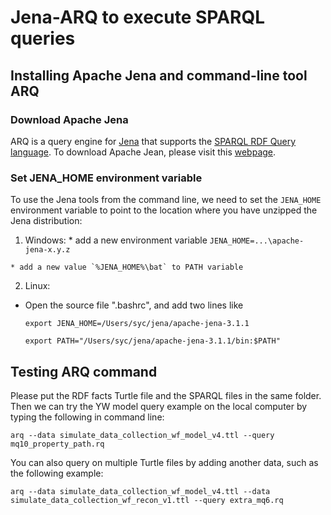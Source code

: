 # Jena-ARQ to execute SPARQL queries

## Installing Apache Jena and command-line tool ARQ

### Download Apache Jena

ARQ is a query engine for [Jena](http://jena.apache.org/) that supports the [SPARQL RDF Query language](http://www.w3.org/TR/sparql11-query/). To download Apache Jean, please visit this [webpage](https://jena.apache.org/download/index.cgi).

### Set JENA_HOME environment variable

To use the Jena tools from the command line, we need to set the `JENA_HOME` environment variable to point to the location where you have unzipped the Jena distribution:

  1. Windows:
    * add a new environment variable `JENA_HOME=...\apache-jena-x.y.z`
    
    * add a new value `%JENA_HOME%\bat` to PATH variable
       
  2. Linux:
  * Open the source file ".bashrc", and add two lines like
    
     `export JENA_HOME=/Users/syc/jena/apache-jena-3.1.1`
    
     `export PATH="/Users/syc/jena/apache-jena-3.1.1/bin:$PATH"`

## Testing ARQ command
   
Please put the RDF facts Turtle file and the SPARQL files in the same folder. Then we can try the YW model query example on the local computer by typing the following in command line:

 `arq --data simulate_data_collection_wf_model_v4.ttl --query mq10_property_path.rq`
 
You can also query on multiple Turtle files by adding another data, such as the following example:
 
 `arq --data simulate_data_collection_wf_model_v4.ttl --data simulate_data_collection_wf_recon_v1.ttl --query extra_mq6.rq`

